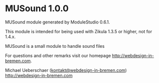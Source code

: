 MUSound 1.0.0
===========================

MUSound module generated by ModuleStudio 0.6.1.

This module is intended for being used with Zikula 1.3.5 or higher, not for 1.4.x.

MUSound is a small module to handle sound files

For questions and other remarks visit our homepage http://webdesign-in-bremen.com.

Michael Ueberschaer (kontakt@webdesign-in-bremen.com)
http://webdesign-in-bremen.com
